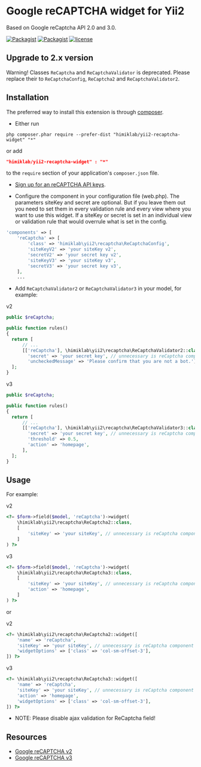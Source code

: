 Google reCAPTCHA widget for Yii2
================================
Based on Google reCaptcha API 2.0 and 3.0.

[![Packagist](https://img.shields.io/packagist/dt/himiklab/yii2-recaptcha-widget.svg)]() [![Packagist](https://img.shields.io/packagist/v/himiklab/yii2-recaptcha-widget.svg)]()  [![license](https://img.shields.io/badge/License-MIT-yellow.svg)]()

Upgrade to 2.x version
------------
Warning! Classes `ReCaptcha` and `ReCaptchaValidator` is deprecated. Please replace their to `ReCaptchaConfig`,
`ReCaptcha2` and `ReCaptchaValidator2`.

Installation
------------
The preferred way to install this extension is through [composer](http://getcomposer.org/download/).

* Either run

```
php composer.phar require --prefer-dist "himiklab/yii2-recaptcha-widget" "*"
```

or add

```json
"himiklab/yii2-recaptcha-widget" : "*"
```

to the `require` section of your application's `composer.json` file.

* [Sign up for an reCAPTCHA API keys](https://www.google.com/recaptcha/admin/create).

* Configure the component in your configuration file (web.php). The parameters siteKey and secret are optional.
But if you leave them out you need to set them in every validation rule and every view where you want to use this widget.
If a siteKey or secret is set in an individual view or validation rule that would overrule what is set in the config.

```php
'components' => [
    'reCaptcha' => [
        'class' => 'himiklab\yii2\recaptcha\ReCaptchaConfig',
        'siteKeyV2' => 'your siteKey v2',
        'secretV2' => 'your secret key v2',
        'siteKeyV3' => 'your siteKey v3',
        'secretV3' => 'your secret key v3',
    ],
    ...
```

* Add `ReCaptchaValidator2` or `ReCaptchaValidator3` in your model, for example:

v2
```php
public $reCaptcha;

public function rules()
{
  return [
      // ...
      [['reCaptcha'], \himiklab\yii2\recaptcha\ReCaptchaValidator2::class,
        'secret' => 'your secret key', // unnecessary is reCaptcha component was set up
        'uncheckedMessage' => 'Please confirm that you are not a bot.'],
  ];
}
```

v3
```php
public $reCaptcha;

public function rules()
{
  return [
      // ...
      [['reCaptcha'], \himiklab\yii2\recaptcha\ReCaptchaValidator3::class,
        'secret' => 'your secret key', // unnecessary is reCaptcha component was set up
        'threshold' => 0.5,
        'action' => 'homepage',
      ],
  ];
}
```

Usage
-----
For example:

v2
```php
<?= $form->field($model, 'reCaptcha')->widget(
    \himiklab\yii2\recaptcha\ReCaptcha2::class,
    [
        'siteKey' => 'your siteKey', // unnecessary is reCaptcha component was set up
    ]
) ?>
```

v3
```php
<?= $form->field($model, 'reCaptcha')->widget(
    \himiklab\yii2\recaptcha\ReCaptcha3::class,
    [
        'siteKey' => 'your siteKey', // unnecessary is reCaptcha component was set up
        'action' => 'homepage',
    ]
) ?>
```

or

v2
```php
<?= \himiklab\yii2\recaptcha\ReCaptcha2::widget([
    'name' => 'reCaptcha',
    'siteKey' => 'your siteKey', // unnecessary is reCaptcha component was set up
    'widgetOptions' => ['class' => 'col-sm-offset-3'],
]) ?>
```

v3
```php
<?= \himiklab\yii2\recaptcha\ReCaptcha3::widget([
    'name' => 'reCaptcha',
    'siteKey' => 'your siteKey', // unnecessary is reCaptcha component was set up
    'action' => 'homepage',
    'widgetOptions' => ['class' => 'col-sm-offset-3'],
]) ?>
```

* NOTE: Please disable ajax validation for ReCaptcha field!

Resources
---------
* [Google reCAPTCHA v2](https://developers.google.com/recaptcha)
* [Google reCAPTCHA v3](https://developers.google.com/recaptcha/docs/v3)
